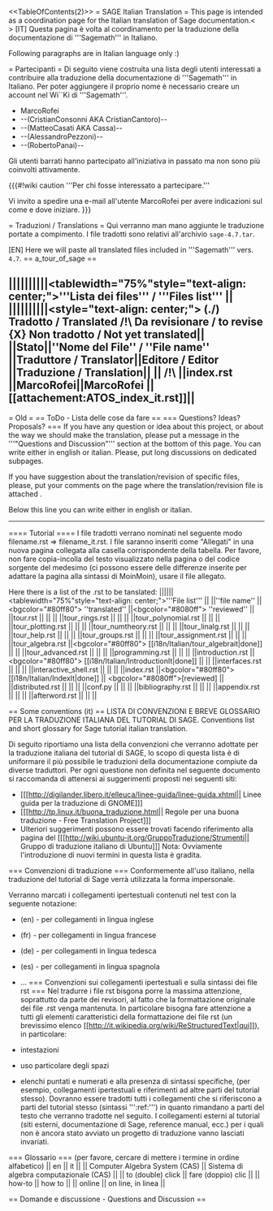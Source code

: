 <<TableOfContents(2)>>
= SAGE Italian Translation =
This page is intended as a coordination page for the Italian translation of Sage documentation.<<BR>> [IT] Questa pagina è volta al coordinamento per la traduzione della documentazione di '''Sagemath''' in Italiano.
 
Following paragraphs are in Italian language only :)

= Partecipanti =
Di seguito viene costruita una lista degli utenti interessati a contribuire alla traduzione della documentazione di '''Sagemath''' in Italiano.
Per poter aggiungere il proprio nome è necessario creare un account nel Wi``Ki di '''Sagemath'''.

 * MarcoRofei
 * --(CristianConsonni AKA CristianCantoro)--
 * --(MatteoCasati AKA Cassa)--
 * --(AlessandroPezzoni)--
 * --(RobertoPanai)--

Gli utenti barrati hanno partecipato all'iniziativa in passato ma non sono più coinvolti attivamente.

{{{#!wiki caution
'''Per chi fosse interessato a partecipare.'''

Vi invito a spedire una e-mail all'utente MarcoRofei per avere indicazioni sul come e dove iniziare.
}}}

= Traduzioni / Translations =
Qui verranno man mano aggiunte le traduzione portate a compimento. I file tradotti sono relativi all'archivio `sage-4.7.tar`.

 [EN] Here we will paste all translated files included in '''Sagemath''' vers. `4.7`.
== a_tour_of_sage ==

   ||||||||||<tablewidth="75%"style="text-align: center;">'''Lista dei files''' / '''Files list''' ||
   ||||||||||<style="text-align: center;"> (./) Tradotto / Translated  /!\ Da revisionare / to revise  {X} Non tradotto / Not yet translated||
   ||Stato||''Nome del File'' / ''File name'' ||Traduttore / Translator||Editore / Editor ||Traduzione / Translation||
   || /!\ ||index.rst ||MarcoRofei||MarcoRofei ||[[attachement:ATOS_index_it.rst]]||
-----
= Old =
== ToDo - Lista delle cose da fare ==
=== Questions? Ideas? Proposals? ===
If you have any question or idea about this project, or about the way we should make the translation, please put a message in the '''"Questions and Discussion"''' section at the bottom of this page. You can write either in english or italian. Please, put long discussions on dedicated subpages.

If you have suggestion about the translation/revision of specific files, please, put your comments on the page where the translation/revision file is attached .

Below this line you can write either in english or italian.

----
==== Tutorial ====
I file tradotti verrano nominati nel seguente modo filename.rst => filename_it.rst. I file saranno inseriti come "Allegati" in una nuova pagina collegata alla casella corrispondente della tabella. Per favore, non fare copia-incolla del testo visualizzato nella pagina o del codice sorgente del medesimo (ci possono essere delle differenze inserite per adattare la pagina alla sintassi di MoinMoin), usare il file allegato.

Here there is a list of the .rst to be tanslated:
||||||<tablewidth="75%"style="text-align: center;">'''File list''' ||
||''file name'' ||<bgcolor="#80ff80"> ''translated'' ||<bgcolor="#8080ff"> ''reviewed'' ||
||tour.rst || || ||
||tour_rings.rst || || ||
||tour_polynomial.rst || || ||
||tour_plotting.rst || || ||
||tour_numtheory.rst || || ||
||tour_linalg.rst || || ||
||tour_help.rst || || ||
||tour_groups.rst || || ||
||tour_assignment.rst || || ||
||tour_algebra.rst ||<bgcolor="#80ff80"> [[i18n/Italian/tour_algebrait|done]] || ||
||tour_advanced.rst || || ||
||programming.rst || || ||
||introduction.rst ||<bgcolor="#80ff80"> [[i18n/Italian/IntroductionIt|done]] || ||
||interfaces.rst || || ||
||interactive_shell.rst || || ||
||index.rst ||<bgcolor="#80ff80"> [[i18n/Italian/IndexIt|done]] || <bgcolor="#8080ff">[reviewed] ||
||distributed.rst || || ||
||conf.py || || ||
||bibliography.rst || || ||
||appendix.rst || || ||
||afterword.rst || || ||

== Some conventions (it) ==
LISTA DI CONVENZIONI E BREVE GLOSSARIO PER LA TRADUZIONE ITALIANA DEL TUTORIAL DI SAGE. Conventions list and short glossary for Sage tutorial italian translation.

Di seguito riportiamo una lista della convenzioni che verranno adottate per la traduzione italiana del tutorial di SAGE, lo scopo di questa lista è di uniformare il più possibile le traduzioni della documentazione compiute da diverse traduttori. Per ogni questione non definita nel seguente documento si raccomanda di attenersi ai suggerimenti proposti nei seguenti siti:

 * [[[http://digilander.libero.it/elleuca/linee-guida/linee-guida.xhtml|| Linee guida per la traduzione di GNOME]]]
 * [[[http://tp.linux.it/buona_traduzione.html|| Regole per una buona traduzione - Free Translation Project]]]
 * Ulteriori suggerimenti possono essere trovati facendo riferimento alla pagina del [[[http://wiki.ubuntu-it.org/GruppoTraduzione/Strumenti|| Gruppo di traduzione italiano di Ubuntu]]]
Nota: Ovviamente l'introduzione di nuovi termini in questa lista è gradita.

=== Convenzioni di traduzione ===
Conformemente all'uso italiano, nella traduzione del tutorial di Sage verrà utilizzata la forma impersonale.

Verranno marcati i collegamenti ipertestuali contenuti nel test con la seguente notazione:

 * (en) - per collegamenti in lingua inglese
 * (fr) - per collegamenti in lingua francese
 * (de) - per collegamenti in lingua tedesca
 * (es) - per collegamenti in lingua spagnola
 * ...
=== Convenzioni sui collegamenti ipertestuali e sulla sintassi dei file rst ===
Nel tradurre i file rst bisgona porre la massima attenzione, soprattutto da parte dei revisori, al fatto che la formattazione originale dei file .rst venga mantenuta. In particolare bisogna fare attenzione a tutti gli elementi caratteristici della formattazione dei file rst (un brevissimo elenco [[http://it.wikipedia.org/wiki/ReStructuredText|qui]]), in particolare:

 * intestazioni
 * uso particolare degli spazi
 * elenchi puntati e numerati
e alla presenza di sintassi specifiche, (per esempio, collegamenti ipertestuali e riferimenti ad altre parti del tutorial stesso). Dovranno essere tradotti tutti i collegamenti che si riferiscono a parti del tutorial stesso (sintassi ''':ref:''') in quanto rimandano a parti del testo che verranno tradotte nel seguito.  I collegamenti esterni al tutorial (siti esterni, documentazione di Sage, reference manual, ecc.) per i quali non è ancora stato avviato un progetto di traduzione vanno lasciati invariati.

=== Glossario ===
(per favore, cercare di mettere i termine in ordine alfabetico)
|| en || it ||
|| Computer Algebra System (CAS) || Sistema di algebra computazionale (CAS) ||
|| to (double) click || fare (doppio) clic ||
|| how-to || how to ||
|| online || on line, in linea ||


== Domande e discussione - Questions and Discussion ==
